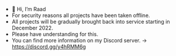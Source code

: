 - 👋 Hi, I’m Raad
- For security reasons all projects have been taken offline.
- All projects will be gradually brought back into service starting in December 2022.
- Please have understanding for this.
- You can find more information on my Discord server. -> https://discord.gg/y4hRMM6g

<!---
Raadrsr/Raadrsr is a ✨ special ✨ repository because its `README.md` (this file) appears on your GitHub profile.
You can click the Preview link to take a look at your changes.
--->
